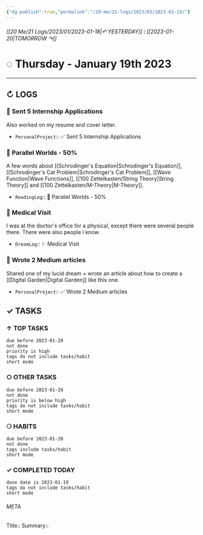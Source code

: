 ```yaml
---
{"dg-publish":true,"permalink":"/20-me/21-logs/2023/01/2023-01-19/"}
---
```


###### [[20 Me/21 Logs/2023/01/2023-01-18\|↶ YESTERDAY]] ⁝ [[2023-01-20\|TOMORROW ↷]]
# ◌ Thursday - January 19th 2023
---
## ↻ LOGS
### 🚧 Sent 5 Internship Applications
Also worked on my resume and cover letter.
- `PersonalProject`:: ✅ Sent 5 Internship Applications

### 📕 Parallel Worlds - 50%
A few words about [[Schrodinger's Equation\|Schrodinger's Equation]], [[Schrodinger's Cat Problem\|Schrodinger's Cat Problem]], [[Wave Function\|Wave Functions]], [[100 Zettelkasten/String Theory\|String Theory]] and [[100 Zettelkasten/M-Theory\|M-Theory]].
- `ReadingLog`:: 📖 Parallel Worlds - 50% 

### 💭 Medical Visit
I was at the doctor's office for a physical, except there were several people there. There were also people I know.
- `DreamLog`:: ✨ Medical Visit

### 🚧 Wrote 2 Medium articles
Shared one of my lucid dream + wrote an article about how to create a [[Digital Garden\|Digital Garden]] like this one.
- `PersonalProject`:: ✅ Wrote 2 Medium articles


## ✓ TASKS

###  ↑ TOP TASKS
```tasks
due before 2023-01-20
not done
priority is high
tags do not include tasks/habit
short mode
```

### ○ OTHER TASKS
```tasks
due before 2023-01-20
not done
priority is below high
tags do not include tasks/habit
short mode
```

### ⚆ HABITS
```tasks
due before 2023-01-20
not done
tags include tasks/habit
short mode
```

### ✓ COMPLETED TODAY
```tasks
done date is 2023-01-19
tags do not include tasks/habit
short mode
```





###### META
Title:: 
Summary:: 


